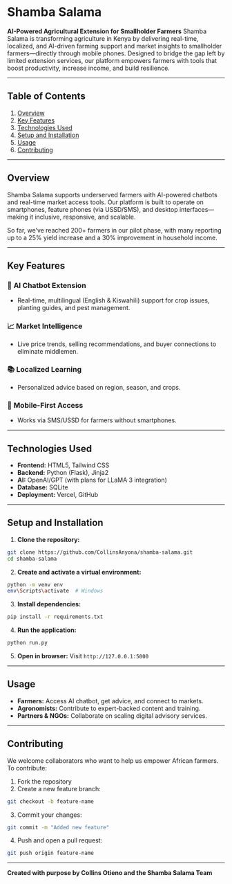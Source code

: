 # Shamba Salama

**AI-Powered Agricultural Extension for Smallholder Farmers**
Shamba Salama is transforming agriculture in Kenya by delivering real-time, localized, and AI-driven farming support and market insights to smallholder farmers—directly through mobile phones. Designed to bridge the gap left by limited extension services, our platform empowers farmers with tools that boost productivity, increase income, and build resilience.

---

## Table of Contents

1. [Overview](#overview)
2. [Key Features](#key-features)
3. [Technologies Used](#technologies-used)
4. [Setup and Installation](#setup-and-installation)
5. [Usage](#usage)
6. [Contributing](#contributing)

---

## Overview

Shamba Salama supports underserved farmers with AI-powered chatbots and real-time market access tools. Our platform is built to operate on smartphones, feature phones (via USSD/SMS), and desktop interfaces—making it inclusive, responsive, and scalable.

So far, we’ve reached 200+ farmers in our pilot phase, with many reporting up to a 25% yield increase and a 30% improvement in household income.

---

## Key Features

### 🤖 **AI Chatbot Extension**

* Real-time, multilingual (English & Kiswahili) support for crop issues, planting guides, and pest management.

### 📈 **Market Intelligence**

* Live price trends, selling recommendations, and buyer connections to eliminate middlemen.

### 📚 **Localized Learning**

* Personalized advice based on region, season, and crops.

### 📱 **Mobile-First Access**

* Works via SMS/USSD for farmers without smartphones.

---

## Technologies Used

* **Frontend:** HTML5, Tailwind CSS
* **Backend:** Python (Flask), Jinja2
* **AI:** OpenAI/GPT (with plans for LLaMA 3 integration)
* **Database:** SQLite
* **Deployment:** Vercel, GitHub

---

## Setup and Installation

1. **Clone the repository:**

```bash
git clone https://github.com/CollinsAnyona/shamba-salama.git
cd shamba-salama
```

2. **Create and activate a virtual environment:**

```bash
python -m venv env
env\Scripts\activate  # Windows
```

3. **Install dependencies:**

```bash
pip install -r requirements.txt
```

4. **Run the application:**

```bash
python run.py
```

5. **Open in browser:**
   Visit `http://127.0.0.1:5000`

---

## Usage

* **Farmers:** Access AI chatbot, get advice, and connect to markets.
* **Agronomists:** Contribute to expert-backed content and training.
* **Partners & NGOs:** Collaborate on scaling digital advisory services.

---

## Contributing

We welcome collaborators who want to help us empower African farmers. To contribute:

1. Fork the repository
2. Create a new feature branch:

```bash
git checkout -b feature-name
```

3. Commit your changes:

```bash
git commit -m "Added new feature"
```

4. Push and open a pull request:

```bash
git push origin feature-name
```

---

**Created with purpose by Collins Otieno and the Shamba Salama Team**
